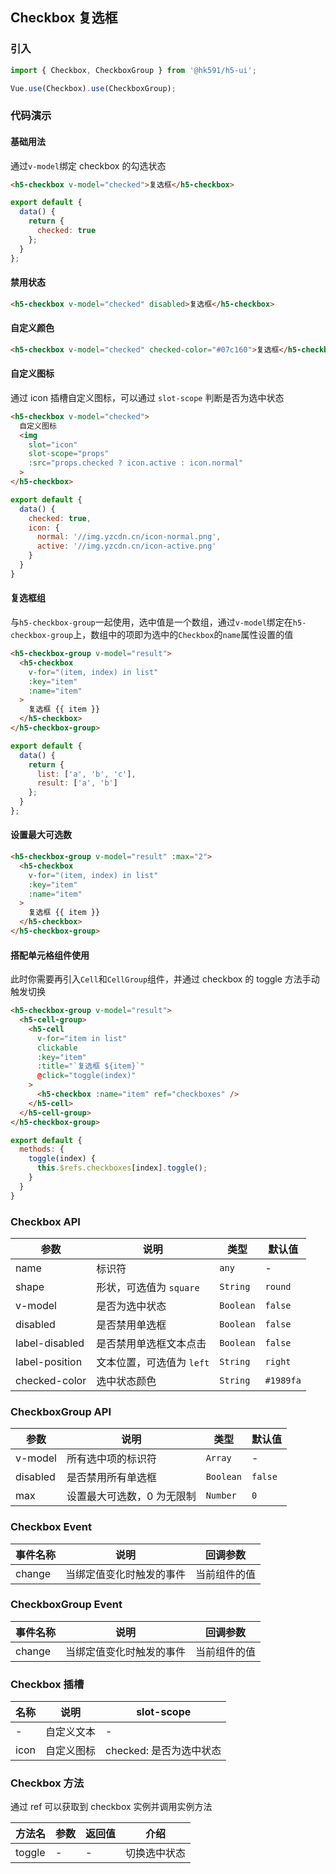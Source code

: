 ## Checkbox 复选框

### 引入
``` javascript
import { Checkbox, CheckboxGroup } from '@hk591/h5-ui';

Vue.use(Checkbox).use(CheckboxGroup);
```

### 代码演示

#### 基础用法

通过`v-model`绑定 checkbox 的勾选状态

```html
<h5-checkbox v-model="checked">复选框</h5-checkbox>
```

```javascript
export default {
  data() {
    return {
      checked: true
    };
  }
};
```

#### 禁用状态

```html
<h5-checkbox v-model="checked" disabled>复选框</h5-checkbox>
```

#### 自定义颜色

```html
<h5-checkbox v-model="checked" checked-color="#07c160">复选框</h5-checkbox>
```

#### 自定义图标

通过 icon 插槽自定义图标，可以通过 `slot-scope` 判断是否为选中状态

```html
<h5-checkbox v-model="checked">
  自定义图标
  <img
    slot="icon"
    slot-scope="props"
    :src="props.checked ? icon.active : icon.normal"
  >
</h5-checkbox>
```

```js
export default {
  data() {
    checked: true,
    icon: {
      normal: '//img.yzcdn.cn/icon-normal.png',
      active: '//img.yzcdn.cn/icon-active.png'
    }
  }
}
```

#### 复选框组

与`h5-checkbox-group`一起使用，选中值是一个数组，通过`v-model`绑定在`h5-checkbox-group`上，数组中的项即为选中的`Checkbox`的`name`属性设置的值

```html
<h5-checkbox-group v-model="result">
  <h5-checkbox
    v-for="(item, index) in list"
    :key="item"
    :name="item"
  >
    复选框 {{ item }}
  </h5-checkbox>
</h5-checkbox-group>
```

```javascript
export default {
  data() {
    return {
      list: ['a', 'b', 'c'],
      result: ['a', 'b']
    };
  }
};
```

#### 设置最大可选数

```html
<h5-checkbox-group v-model="result" :max="2">
  <h5-checkbox
    v-for="(item, index) in list"
    :key="item"
    :name="item"
  >
    复选框 {{ item }}
  </h5-checkbox>
</h5-checkbox-group>
```

#### 搭配单元格组件使用

此时你需要再引入`Cell`和`CellGroup`组件，并通过 checkbox 的 toggle 方法手动触发切换

```html
<h5-checkbox-group v-model="result">
  <h5-cell-group>
    <h5-cell
      v-for="item in list"
      clickable
      :key="item"
      :title="`复选框 ${item}`"
      @click="toggle(index)"
    >
      <h5-checkbox :name="item" ref="checkboxes" />
    </h5-cell>
  </h5-cell-group>
</h5-checkbox-group>
```

```js
export default {
  methods: {
    toggle(index) {
      this.$refs.checkboxes[index].toggle();
    }
  }
}
```

### Checkbox API

| 参数 | 说明 | 类型 | 默认值 |
|------|------|------|------|
| name | 标识符 | `any` | - |
| shape | 形状，可选值为 `square` | `String` | `round` |
| v-model | 是否为选中状态 | `Boolean` | `false` |
| disabled | 是否禁用单选框 | `Boolean` | `false` |
| label-disabled | 是否禁用单选框文本点击 | `Boolean` | `false` |
| label-position | 文本位置，可选值为 `left` | `String` | `right` |
| checked-color | 选中状态颜色 | `String` | `#1989fa` |

### CheckboxGroup API

| 参数 | 说明 | 类型 | 默认值 |
|------|------|------|------|
| v-model | 所有选中项的标识符 | `Array` | - |
| disabled | 是否禁用所有单选框 | `Boolean` | `false` |
| max | 设置最大可选数，0 为无限制 | `Number` | `0` |

### Checkbox Event

| 事件名称 | 说明 | 回调参数 |
|------|------|------|
| change | 当绑定值变化时触发的事件 | 当前组件的值 |

### CheckboxGroup Event

| 事件名称 | 说明 | 回调参数 |
|------|------|------|
| change | 当绑定值变化时触发的事件 | 当前组件的值 |

### Checkbox 插槽

| 名称 | 说明 | slot-scope |
|------|------|------|
| - | 自定义文本 | - |
| icon | 自定义图标 | checked: 是否为选中状态 |

### Checkbox 方法

通过 ref 可以获取到 checkbox 实例并调用实例方法

| 方法名 | 参数 | 返回值 | 介绍 |
|------|------|------|------|
| toggle | - | - | 切换选中状态 |

